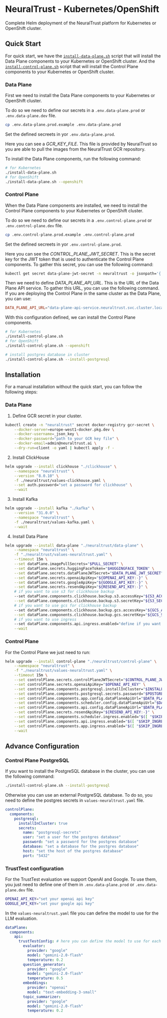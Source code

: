 # NeuralTrust - Kubernetes/OpenShift

Complete Helm deployment of the NeuralTrust platform for Kubernetes or OpenShift cluster.

## Quick Start

For quick start, we have the [`install-data-plane.sh`](./install-data-plane.sh) script that will install the Data Plane components to your Kubernetes or OpenShift cluster. And the [`install-control-plane.sh`](./install-control-plane.sh) script that will install the Control Plane components to your Kubernetes or OpenShift cluster.

### Data Plane

First we need to install the Data Plane components to your Kubernetes or OpenShift cluster.

To do so we need to define our secrets in a `.env.data-plane.prod` or `.env.data-plane.dev` file.

```bash
cp .env.data-plane.prod.example .env.data-plane.prod
```

Set the defined secreets in yor `.env.data-plane.prod`.

Here you can see a *GCR_KEY_FILE*. This file is provided by NeuralTrust so you are able to pull the images from the NeuralTrust GCR repository.

To install the Data Plane components, run the following command:

```bash
# for Kubernetes
./install-data-plane.sh
# for OpenShift
./install-data-plane.sh --openshift
```

### Control Plane

When the Data Plane components are installed, we need to install the Control Plane components to your Kubernetes or OpenShift cluster.

To do so we need to define our secrets in a `.env.control-plane.prod` or `.env.control-plane.dev` file.

```bash
cp .env.control-plane.prod.example .env.control-plane.prod
```

Set the defined secreets in yor `.env.control-plane.prod`.

Here you can see the *CONTROL_PLANE_JWT_SECRET*. This is the secret key for the JWT token that is used to authenticate the Control Plane components. To gather this secret, you can use the following command:

```bash
kubectl get secret data-plane-jwt-secret -n neuraltrust -o jsonpath='{.data.DATA_PLANE_JWT_SECRET}' | base64 --decod
```

Then we need to define *DATA_PLANE_API_URL*. This is the URL of the Data Plane API service. To gather this URL, you can use the following command. If you are deploying the Control Plane in the same cluster as the Data Plane, you can use:

```toml
DATA_PLANE_API_URL="data-plane-api-service.neuraltrust.svc.cluster.local"
```

With this configuration defined, we can install the Control Plane components.

```bash
# for Kubernetes
./install-control-plane.sh
# for OpenShift
./install-control-plane.sh --openshift

# install postgres database in cluster
./install-control-plane.sh --install-postgresql
```

## Installation

For a manual installation without the quick start, you can follow the following steps:

### Data Plane

1. Define GCR secret in your cluster.

```bash
kubectl create -n "neuraltrust" secret docker-registry gcr-secret \
    --docker-server=europe-west1-docker.pkg.dev \
    --docker-username=_json_key \
    --docker-password="path to your GCR key file" \
    --docker-email=admin@neuraltrust.ai \
    --dry-run=client -o yaml | kubectl apply -f -
```

2. Install ClickHouse

```bash
helm upgrade --install clickhouse "./clickhouse" \
    --namespace "neuraltrust" \
    --version "8.0.10" \
    -f ./neuraltrust/values-clickhouse.yaml \
    --set auth.password="set a password for clickhouse" \
    --wait
```

3. Install Kafka

```bash
helm upgrade --install kafka "./kafka" \
    --version "31.0.0" \
    --namespace "neuraltrust" \
    -f ./neuraltrust/values-kafka.yaml \
    --wait
```

4. Install Data Plane

```bash
helm upgrade --install data-plane "./neuraltrust/data-plane" \
    --namespace "neuraltrust" \
    -f "./neuraltrust/values-neuraltrust.yaml" \
    --timeout 15m \
    --set dataPlane.imagePullSecrets="$PULL_SECRET" \
    --set dataPlane.secrets.huggingFaceToken="$HUGGINGFACE_TOKEN" \
    --set dataPlane.secrets.dataPlaneJWTSecret="$DATA_PLANE_JWT_SECRET" \
    --set dataPlane.secrets.openaiApiKey="${OPENAI_API_KEY:-}" \
    --set dataPlane.secrets.googleApiKey="${GOOGLE_API_KEY:-}" \
    --set dataPlane.secrets.resendApiKey="${RESEND_API_KEY:-}" \
    # if you want to use s3 for clickhouse backup
    --set dataPlane.components.clickhouse.backup.s3.accessKey="${S3_ACCESS_KEY:-}" \
    --set dataPlane.components.clickhouse.backup.s3.secretKey="${S3_SECRET_KEY:-}" \
    # if you want to use gcs for clickhouse backup
    --set dataPlane.components.clickhouse.backup.gcs.accessKey="${GCS_ACCESS_KEY:-}" \
    --set dataPlane.components.clickhouse.backup.gcs.secretKey="${GCS_SECRET_KEY:-}" \
    # if you want to use ingress
    --set dataPlane.components.api.ingress.enabled="define if you want to use ingress" \
    --wait
```


### Control Plane

For the Control Plane we just need to run:

```bash
helm upgrade --install control-plane "./neuraltrust/control-plane" \
    --namespace "neuraltrust" \
    -f "./neuraltrust/values-neuraltrust.yaml" \
    --timeout 15m \
    --set controlPlane.secrets.controlPlaneJWTSecret="$CONTROL_PLANE_JWT_SECRET" \
    --set controlPlane.secrets.openaiApiKey="$OPENAI_API_KEY" \
    --set controlPlane.components.postgresql.installInCluster="$INSTALL_POSTGRESQL" \
    --set controlPlane.components.postgresql.secrets.password="$POSTGRES_PASSWORD" \
    --set controlPlane.components.app.config.dataPlaneApiUrl="$DATA_PLANE_API_URL" \
    --set controlPlane.components.scheduler.config.dataPlaneApiUrl="$DATA_PLANE_API_URL" \
    --set controlPlane.components.api.config.dataPlaneApiUrl="$DATA_PLANE_API_URL" \
    --set controlPlane.secrets.resendApiKey="${RESEND_API_KEY:-}" \
    --set controlPlane.components.scheduler.ingress.enabled="$([ "$SKIP_INGRESS" = true ] && echo false || echo true)" \
    --set controlPlane.components.api.ingress.enabled="$([ "$SKIP_INGRESS" = true ] && echo false || echo true)" \
    --set controlPlane.components.app.ingress.enabled="$([ "$SKIP_INGRESS" = true ] && echo false || echo true)" \
    --wait
```


## Advance Configuration

### Control Plane PostgreSQL

If you want to install the PostgreSQL database in the cluster, you can use the following command:

```bash
./install-control-plane.sh --install-postgresql
```

Otherwise you can use an external PostgreSQL database. To do so, you need to define the postgres secrets in `values-neuraltrust.yaml` file.

```yaml
controlPlane:
  components:
    postgresql:
      installInCluster: true
      secrets:
        name: "postgresql-secrets"
        user: "set a user for the postgres database"
        password: "set a password for the postgres database"
        database: "set a database for the postgres database"
        host: "set the host of the postgres database"
        port: "5432"
```

### TrustTest configuration

For the TrustTest evaluation we support OpenAI and Google. To use them, you just need to define one of them in `.env.data-plane.prod` or `.env.data-plane.dev` file.

```bash
OPENAI_API_KEY="set your openai api key"
GOOGLE_API_KEY="set your google api key"
```

In the `values-neuraltrust.yaml` file you can define the model to use for the LLM evaluation.

```yaml
dataPlane:
  components:
    api:
      trustTestConfig: # here you can define the model to use for each use case
        evaluator:
          provider: "google"
          model: "gemini-2.0-flash"
          temperature: 0.2
        question_generator:
          provider: "google"
          model: "gemini-2.0-flash"
          temperature: 0.5
        embeddings:
          provider: "openai"
          model: "text-embedding-3-small"
        topic_summarizer:
          provider: "google"
          model: "gemini-2.0-flash"
          temperature: 0.2
```
